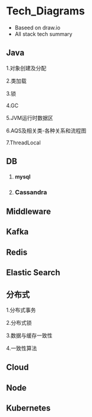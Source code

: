 # Tech_Diagrams
* Baseed on draw.io
* All stack tech summary



## Java

1.对象创建及分配

2.类加载

3.锁

4.GC

5.JVM运行时数据区

6.AQS及相关类-各种关系和流程图

7.ThreadLocal



## DB

1. #### mysql

2. ### Cassandra



## Middleware

### 

## Kafka

## Redis

## Elastic Search


## 分布式

1.分布式事务

2.分布式锁

3.数据与缓存一致性

4.一致性算法

## Cloud



## Node

## Kubernetes




